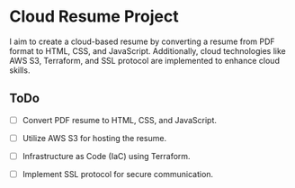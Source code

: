 # Cloud Resume Project

I aim to create a cloud-based resume by converting a resume from PDF format to HTML, CSS, and JavaScript. Additionally, cloud technologies like AWS S3, Terraform, and SSL protocol are implemented to enhance cloud skills.            

## ToDo    

- [ ] Convert PDF resume to HTML, CSS, and JavaScript.
- [ ] Utilize AWS S3 for hosting the resume.
- [ ] Infrastructure as Code (IaC) using Terraform.
- [ ] Implement SSL protocol for secure communication.

